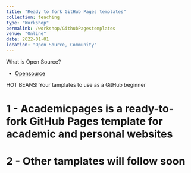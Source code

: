 ```yaml
---
title: "Ready to fork GitHub Pages templates"
collection: teaching
type: "Workshop"
permalink: /workshop/GithubPagestemplates
venue: "Online"
date: 2022-01-01
location: "Open Source, Community"
---
```


What is Open Source?
 * [Opensource](https://opensource.com/resources/what-open-source)

HOT BEANS! Your tamplates to use as a GitHub beginner


1 - Academicpages is a ready-to-fork GitHub Pages template for academic and personal websites
======

2 - Other tamplates will follow soon
======

